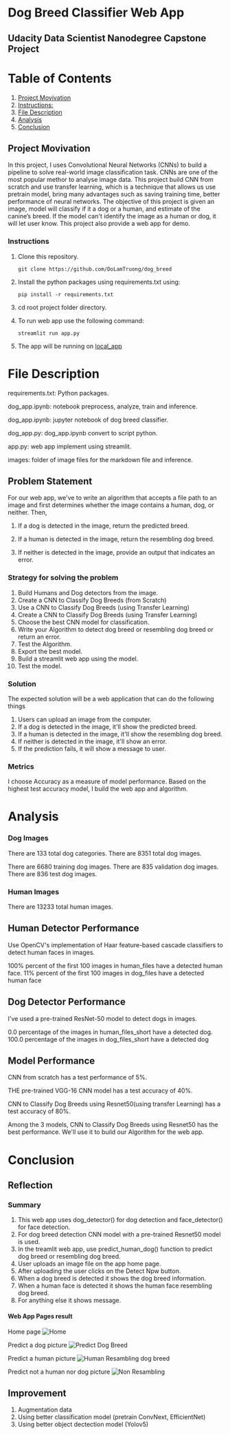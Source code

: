 # Dog Breed Classifier Web App

## Udacity Data Scientist Nanodegree Capstone Project

# Table of Contents

1. [Project Movivation](#project_movivation)
2. [Instructions:](#instructions)
3. [File Description](#file-desc)
4. [Analysis](#analysis)
5. [Conclusion](#conclusion)

## Project Movivation

In this project, I uses Convolutional Neural Networks (CNNs) to build a pipeline to solve real-world image classification task. CNNs are one of the most popular methor to analyse image data. This project build CNN from scratch and use transfer learning, which is a technique that allows us use pretrain model, bring many advantages such as saving training time, better performance of neural networks. The objective of this project is given an image, model will classify if it a dog or a human, and estimate of the canine’s breed. If the model can't identify the image as a human or dog, it will let user know. This project also provide a web app for demo.

### Instructions

1. Clone this repository.

    ```
    git clone https://github.com/DoLamTruong/dog_breed
    ```

2. Install the python packages using requirements.txt using:

    ```
    pip install -r requirements.txt
    ```

3. cd root project folder directory.

4. To run web app use the following command:

    ```
    streamlit run app.py
    ```

5. The app will be running on [local_app](http://localhost:8501)

# File Description

requirements.txt: Python packages.

dog_app.ipynb: notebook preprocess, analyze, train and inference.

dog_app.ipynb: jupyter notebook of dog breed classifier.

dog_app.py: dog_app.ipynb convert to script python.

app.py: web app implement using streamlit.

images: folder of image files for the markdown file and inference.


## Problem Statement

For our web app, we've to write an algorithm that accepts a file path to an image and first determines whether the image contains a human, dog, or neither. Then,

1. If a dog is detected in the image, return the predicted breed.

2. If a human is detected in the image, return the resembling dog breed.

3. If neither is detected in the image, provide an output that indicates an error.

### Strategy for solving the problem

1. Build Humans and Dog detectors from the image.
2. Create a CNN to Classify Dog Breeds (from Scratch)
3. Use a CNN to Classify Dog Breeds (using Transfer Learning)
4. Create a CNN to Classify Dog Breeds (using Transfer Learning)
5. Choose the best CNN model for classification.
6. Write your Algorithm to detect dog breed or resembling dog breed or return an error.
7. Test the Algorithm.
8. Export the best model.
9. Build a streamlit web app using the model.
10. Test the model.

### Solution

The expected solution will be a web application that can do the following things

1. Users can upload an image from the computer.
2. If a dog is detected in the image, it'll show the predicted breed.
3. If a human is detected in the image, it'll show the resembling dog breed.
4. If neither is detected in the image, it'll show an error.
5. If the prediction fails, it will show a message to user.

### Metrics

I choose Accuracy as a measure of model performance. Based on the highest test accuracy model, I build the web app and algorithm.

# Analysis

### Dog Images

There are 133 total dog categories.
There are 8351 total dog images.

There are 6680 training dog images.
There are 835 validation dog images.
There are 836 test dog images.

### Human Images

There are 13233 total human images.

## Human Detector Performance

Use OpenCV's implementation of Haar feature-based cascade classifiers to detect human faces in images.

100% percent of the first 100 images in human_files have a detected human face. 11% percent of the first 100 images in dog_files have a detected human face

## Dog Detector Performance

I've used a pre-trained ResNet-50 model to detect dogs in images.

0.0 percentage of the images in human_files_short have a detected dog. 100.0 percentage of the images in dog_files_short have a detected dog

## Model Performance

CNN from scratch has a test performance of 5%.

THE pre-trained VGG-16 CNN model has a test accuracy of 40%.

CNN to Classify Dog Breeds using Resnet50(using transfer Learning) has a test accuracy of 80%.

Among the 3 models, CNN to Classify Dog Breeds using Resnet50 has the best performance. We'll use it to build our Algorithm for the web app.

# Conclusion

## Reflection

### Summary

1. This web app uses dog_detector() for dog detection and face_detector() for face detection.
2. For dog breed detection CNN model with a pre-trained Resnet50 model is used.
3. In the treamlit web app, use predict_human_dog() function to predict dog breed or resembling dog breed.
4. User uploads an image file on the app home page.
5. After uploading the user clicks on the Detect Npw button.
6. When a dog breed is detected it shows the dog breed information.
7. When a human face is detected it shows the human face resembling dog breed.
8. For anything else it shows message.

#### Web App Pages result

Home page
![Home](images/mock_app.png)

Predict a dog picture
![Predict Dog Breed](images/predict_dog.png)

Predict a human picture
![Human Resambling dog breed](images/predict_human.png)

Predict not a human nor dog picture
![Non Resambling](images/predict_non.png)

## Improvement

1. Augmentation data
2. Using better classification model (pretrain ConvNext, EfficientNet)
3. Using better object dectection model (Yolov5)
